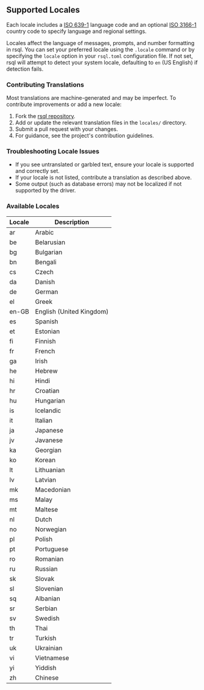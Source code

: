 ## Supported Locales

Each locale includes a [ISO 639-1](https://www.iso.org/iso-639-language-code) language code and an
optional [ISO 3166-1](https://www.iso.org/iso-3166-country-codes.html) country code to specify language and regional
settings.

Locales affect the language of messages, prompts, and number formatting in rsql. You can set your preferred locale using
the `.locale` command or by specifying the `locale` option in your `rsql.toml` configuration file. If not set, rsql will
attempt to detect your system locale, defaulting to `en` (US English) if detection fails.

### Contributing Translations

Most translations are machine-generated and may be imperfect. To contribute improvements or add a new locale:

1. Fork the [rsql repository](https://github.com/theseus-rs/rsql).
2. Add or update the relevant translation files in the `locales/` directory.
3. Submit a pull request with your changes.
4. For guidance, see the project's contribution guidelines.

### Troubleshooting Locale Issues

- If you see untranslated or garbled text, ensure your locale is supported and correctly set.
- If your locale is not listed, contribute a translation as described above.
- Some output (such as database errors) may not be localized if not supported by the driver.

### Available Locales

| Locale | Description              |
|--------|--------------------------|
| ar     | Arabic                   |
| be     | Belarusian               |
| bg     | Bulgarian                |
| bn     | Bengali                  |
| cs     | Czech                    |
| da     | Danish                   |
| de     | German                   |
| el     | Greek                    |
| en-GB  | English (United Kingdom) |
| es     | Spanish                  |
| et     | Estonian                 |
| fi     | Finnish                  |
| fr     | French                   |
| ga     | Irish                    |
| he     | Hebrew                   |
| hi     | Hindi                    |
| hr     | Croatian                 |
| hu     | Hungarian                |
| is     | Icelandic                |
| it     | Italian                  |
| ja     | Japanese                 |
| jv     | Javanese                 |
| ka     | Georgian                 |
| ko     | Korean                   |
| lt     | Lithuanian               |
| lv     | Latvian                  |
| mk     | Macedonian               |
| ms     | Malay                    |
| mt     | Maltese                  |
| nl     | Dutch                    |
| no     | Norwegian                |
| pl     | Polish                   |
| pt     | Portuguese               |
| ro     | Romanian                 |
| ru     | Russian                  |
| sk     | Slovak                   |
| sl     | Slovenian                |
| sq     | Albanian                 |
| sr     | Serbian                  |
| sv     | Swedish                  |
| th     | Thai                     |
| tr     | Turkish                  |
| uk     | Ukrainian                |
| vi     | Vietnamese               |
| yi     | Yiddish                  |
| zh     | Chinese                  |
